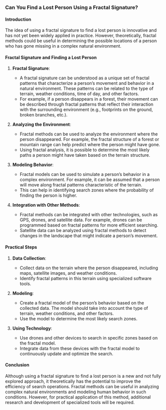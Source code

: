 ### Can You Find a Lost Person Using a Fractal Signature?

#### Introduction
The idea of using a fractal signature to find a lost person is innovative and has not yet been widely applied in practice. However, theoretically, fractal methods could be useful in determining the possible locations of a person who has gone missing in a complex natural environment.

#### Fractal Signature and Finding a Lost Person

1. **Fractal Signature**:
   - A fractal signature can be understood as a unique set of fractal patterns that characterize a person’s movement and behavior in a natural environment. These patterns can be related to the type of terrain, weather conditions, time of day, and other factors.
   - For example, if a person disappears in a forest, their movement can be described through fractal patterns that reflect their interaction with the surrounding environment (e.g., footprints on the ground, broken branches, etc.).

2. **Analyzing the Environment**:
   - Fractal methods can be used to analyze the environment where the person disappeared. For example, the fractal structure of a forest or mountain range can help predict where the person might have gone.
   - Using fractal analysis, it is possible to determine the most likely paths a person might have taken based on the terrain structure.

3. **Modeling Behavior**:
   - Fractal models can be used to simulate a person’s behavior in a complex environment. For example, it can be assumed that a person will move along fractal patterns characteristic of the terrain.
   - This can help in identifying search zones where the probability of finding the person is higher.

4. **Integration with Other Methods**:
   - Fractal methods can be integrated with other technologies, such as GPS, drones, and satellite data. For example, drones can be programmed based on fractal patterns for more efficient searching.
   - Satellite data can be analyzed using fractal methods to detect changes in the landscape that might indicate a person’s movement.

#### Practical Steps

1. **Data Collection**:
   - Collect data on the terrain where the person disappeared, including maps, satellite images, and weather conditions.
   - Identify fractal patterns in this terrain using specialized software tools.

2. **Modeling**:
   - Create a fractal model of the person’s behavior based on the collected data. The model should take into account the type of terrain, weather conditions, and other factors.
   - Use the model to determine the most likely search zones.

3. **Using Technology**:
   - Use drones and other devices to search in specific zones based on the fractal model.
   - Integrate data from these devices with the fractal model to continuously update and optimize the search.

#### Conclusion
Although using a fractal signature to find a lost person is a new and not fully explored approach, it theoretically has the potential to improve the efficiency of search operations. Fractal methods can be useful in analyzing complex natural environments and modeling human behavior in such conditions. However, for practical application of this method, additional research and development of specialized tools will be required.
